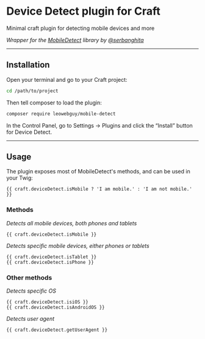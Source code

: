 # Device Detect plugin for Craft

Minimal craft plugin for detecting mobile devices and more

_Wrapper for the [MobileDetect](http://mobiledetect.net/) library by [@serbanghita](https://github.com/serbanghita)_

---

## Installation

Open your terminal and go to your Craft project:

```bash
cd /path/to/project
```

Then tell composer to load the plugin:

```bash
composer require leowebguy/mobile-detect
```

In the Control Panel, go to Settings → Plugins and click the “Install” button for Device Detect.

---

## Usage

The plugin exposes most of MobileDetect's methods, and can be used in your Twig:

```twig
{{ craft.deviceDetect.isMobile ? 'I am mobile.' : 'I am not mobile.' }}
```

### Methods

_Detects all mobile devices, both phones and tablets_

```twig
{{ craft.deviceDetect.isMobile }}
```

_Detects specific mobile devices, either phones or tablets_

```twig
{{ craft.deviceDetect.isTablet }}
{{ craft.deviceDetect.isPhone }}
```

### Other methods

_Detects specific OS_

```twig
{{ craft.deviceDetect.isiOS }}
{{ craft.deviceDetect.isAndroidOS }}
```

_Detects user agent_

```twig
{{ craft.deviceDetect.getUserAgent }}
```

